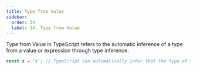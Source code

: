 ```yaml
---
title: Type from Value
sidebar:
  order: 34
  label: 34. Type from Value
---
```


Type from Value in TypeScript refers to the automatic inference of a type from a value or expression through type inference.

```typescript
const x = 'x'; // TypeScript can automatically infer that the type of the message variable is string
```
